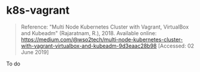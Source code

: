 # k8s-vagrant

> Reference: "Multi Node Kubernetes Cluster with Vagrant, VirtualBox and Kubeadm" (Rajaratnam, R.), 2018. Available online: https://medium.com/@wso2tech/multi-node-kubernetes-cluster-with-vagrant-virtualbox-and-kubeadm-9d3eaac28b98 [Accessed: 02 June 2019]

To do